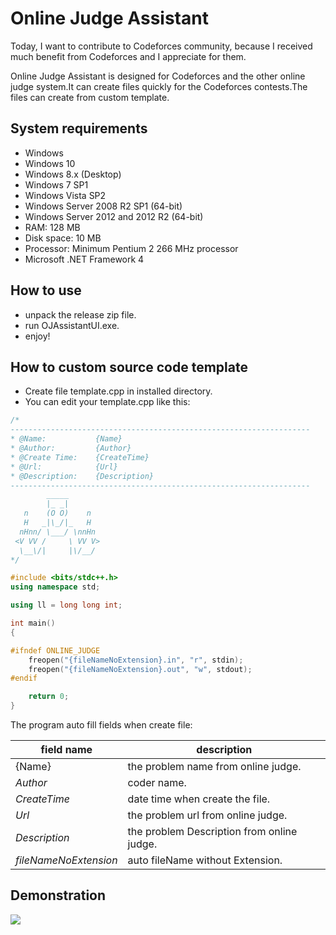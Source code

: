 # Online Judge Assistant

Today, I want to contribute to Codeforces community, because I received much benefit 
from Codeforces and I appreciate for them. 

Online Judge Assistant is designed for Codeforces and the other online judge system.It can create files quickly for the Codeforces contests.The files can create from custom template.

## System requirements

- Windows
- Windows 10 
- Windows 8.x (Desktop)
- Windows 7 SP1
- Windows Vista SP2
- Windows Server 2008 R2 SP1 (64-bit)
- Windows Server 2012 and 2012 R2 (64-bit)
- RAM: 128 MB
- Disk space: 10 MB
- Processor: Minimum Pentium 2 266 MHz processor
- Microsoft .NET Framework 4

## How to use
- unpack the release zip file.
- run OJAssistantUI.exe.
- enjoy!

## How to custom source code template
- Create file template.cpp in installed directory.
- You can edit your template.cpp  like this:

```cpp
/*
-------------------------------------------------------------------
* @Name:           {Name}
* @Author:         {Author}
* @Create Time:    {CreateTime}
* @Url:            {Url}
* @Description:    {Description}
-------------------------------------------------------------------
        _____
        |_ _|
   n    (O O)    n
   H   _|\_/|_   H
  nHnn/ \___/ \nnHn
 <V VV /     \ VV V>
  \__\/|     |\/__/
*/

#include <bits/stdc++.h>
using namespace std;

using ll = long long int;

int main()
{

#ifndef ONLINE_JUDGE
    freopen("{fileNameNoExtension}.in", "r", stdin);
    freopen("{fileNameNoExtension}.out", "w", stdout);
#endif

    return 0;
}
```



The program auto fill fields when create file:

| field name     | description                                                              | 
| ---------     | -------------------------------------------------------------- | 
| {Name}      | the problem name from online judge.                            |       
| ${Author}$    | coder name.                            |       
| ${CreateTime}$      | date time when create the file.                            |       
| ${Url}$      | the problem url from online judge.                            |       
| ${Description}$      | the problem Description from online judge.                            |       
| ${fileNameNoExtension}$      | auto fileName without Extension.                            |       


## Demonstration
![](OJAssistantUI.gif)


